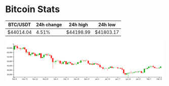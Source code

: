# Bitcoin Stats

BTC/USDT|24h change|24h high|24h low|
|---|---|---|---|
|$44014.04|4.51%|$44198.99|$41803.17|

<img src="./chart.svg">
